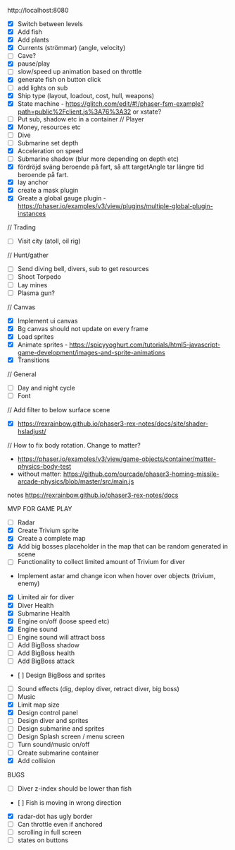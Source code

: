 http://localhost:8080

- [x] Switch between levels
- [x] Add fish
- [x] Add plants
- [x] Currents (strömmar) (angle, velocity)
- [ ] Cave?
- [x] pause/play
- [ ] slow/speed up animation based on throttle
- [x] generate fish on button click
- [ ] add lights on sub
- [x] Ship type (layout, loadout, cost, hull, weapons)
- [x] State machine - https://glitch.com/edit/#!/phaser-fsm-example?path=public%2Fclient.js%3A76%3A32 or xstate?
- [ ] Put sub, shadow etc in a container
// Player
- [x] Money, resources etc
- [ ] Dive
- [ ] Submarine set depth
- [x] Acceleration on speed
- [ ] Submarine shadow (blur more depending on depth etc)
- [x] fördröjd sväng beroende på fart, så att targetAngle tar längre tid beroende på fart.
- [x] lay anchor
- [x] create a mask plugin
- [x] Greate a global gauge plugin - https://phaser.io/examples/v3/view/plugins/multiple-global-plugin-instances

// Trading
- [ ] Visit city (atoll, oil rig)

// Hunt/gather
- [ ] Send diving bell, divers, sub to get resources
- [ ] Shoot Torpedo
- [ ] Lay mines
- [ ] Plasma gun?

// Canvas
- [x] Implement ui canvas
- [x] Bg canvas should not update on every frame
- [x] Load sprites
- [x] Animate sprites - https://spicyyoghurt.com/tutorials/html5-javascript-game-development/images-and-sprite-animations
- [x] Transitions

// General
- [ ] Day and night cycle
- [ ] Font

// Add filter to below surface scene
- [x] https://rexrainbow.github.io/phaser3-rex-notes/docs/site/shader-hsladjust/

// How to fix body rotation. Change to matter?
- https://phaser.io/examples/v3/view/game-objects/container/matter-physics-body-test
- without matter: https://github.com/ourcade/phaser3-homing-missile-arcade-physics/blob/master/src/main.js

notes
https://rexrainbow.github.io/phaser3-rex-notes/docs


MVP FOR GAME PLAY
- [ ] Radar
- [x] Create Trivium sprite
- [x] Create a complete map
- [x] Add big bosses placeholder in the map that can be random generated in scene
- [ ] Functionality to collect limited amount of Trivium for diver
 - Implement astar amd change icon when hover over objects (trivium, enemy)
- [x] Limited air for diver
- [x] Diver Health
- [x] Submarine Health
- [x] Engine on/off (loose speed etc)
- [x] Engine sound
- [ ] Engine sound will attract boss
- [ ] Add BigBoss shadow
- [ ] Add BigBoss health
- [ ] Add BigBoss attack
- [ ] Design BigBoss and sprites
- [ ] Sound effects (dig, deploy diver, retract diver, big boss)
- [ ] Music
- [x] Limit map size
- [x] Design control panel
- [ ] Design diver and sprites
- [ ] Design submarine and sprites
- [ ] Design Splash screen / menu screen
- [ ] Turn sound/music on/off
- [ ] Create submarine container
- [x] Add collision

BUGS
- [ ] Diver z-index should be lower than fish
- [ ] Fish is moving in wrong direction
- [x] radar-dot has ugly border
- [ ] Can throttle even if anchored
- [ ] scrolling in full screen
- [ ] states on buttons